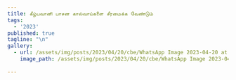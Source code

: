 ```yaml
---
title: கீழ்பவானி பாசன கால்வாய்களை சீரமைக்க வேண்டும் 
tags:
  - '2023'
published: true
tagline: "\n"
gallery:
  - url: /assets/img/posts/2023/04/20/cbe/WhatsApp Image 2023-04-20 at 06.50.45.jpg
    image_path: /assets/img/posts/2023/04/20/cbe/WhatsApp Image 2023-04-20 at 06.50.45.jpg
  
---
```

